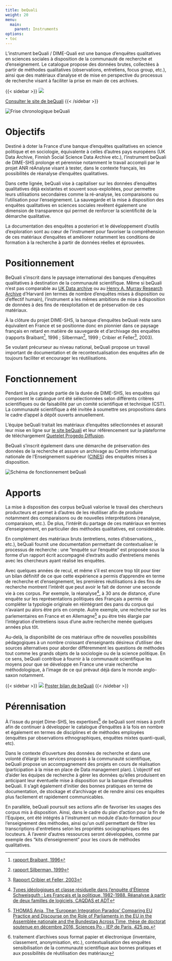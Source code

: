 ```yaml
---
title: beQuali
weight: 20
menu:
  main:
    parent: Instruments
options:
- toc
---
```


L’instrument beQuali / DIME-Quali est une banque d’enquêtes qualitatives en sciences sociales à disposition de la communauté de recherche et d’enseignement. Le catalogue propose des données brutes, collectées à partir de méthodes qualitatives (observations, entretiens, focus group, etc.), ainsi que des matériaux d’analyse et de mise en perspective du processus de recherche visant à faciliter la prise en main de ces archives.

{{< sidebar >}}
![](/img/instruments/logos_instruments-beQuali2.svg)

[Consulter le site de beQuali](http://bequali.fr)
{{< /sidebar >}}

<img src="/img/instruments/frisechrono-beQuali.png" alt="Frise chronologique beQuali" class="full-bleed">

# Objectifs
Destiné à doter la France d’une banque d’enquêtes qualitatives en science politique et en sociologie, équivalente à celles d’autres pays européens (UK Data Archive, Finnish Social Science Data Archive etc.), l’instrument beQuali de DIME-SHS prolonge et pérennise notamment le travail accompli par le projet ANR réAnalyse visant à tester, dans le contexte français, les possibilités de réanalyse d’enquêtes qualitatives.

Dans cette lignée, beQuali vise à capitaliser sur les données d’enquêtes qualitatives déjà existantes et souvent sous-exploitées, pour permettre leurs utilisations secondaires comme la ré-analyse, les comparaisons ou l’utilisation pour l’enseignement. La sauvegarde et la mise à disposition des enquêtes qualitatives en sciences sociales revêtent également une dimension de transparence qui permet de renforcer la scientificité de la démarche qualitative.

La documentation des enquêtes a posteriori et le développement d’outils d’exploration sont au cœur de l’instrument  pour favoriser la compréhension de ces matériaux d’enquêtes et améliorer notamment les conditions de formation à la recherche à partir de données réelles et éprouvées.


# Positionnement
BeQuali s’inscrit dans le paysage international des banques d’enquêtes qualitatives à destination de la communauté scientifique. Même si beQuali n’est pas comparable au [UK Data archive](http://www.data-archive.ac.uk/) ou au [Henry A. Murray Research Archive](https://murray.harvard.edu/) d’Harvard (en termes de nombre d’enquêtes mises à disposition ou d’effectif humain), l’instrument a les mêmes ambitions de mise à disposition de données à des fins de réexploitation et de préservation de ces matériaux.

À la clôture du projet DIME-SHS, la banque d’enquêtes beQuali reste sans équivalent en France et se positionne donc en pionnier dans ce paysage français en retard en matière de sauvegarde et d’archivage des enquêtes (rapports Braibant[^1], 1996 ; Silberman[^2], 1999 ; Cribier et Feller[^3], 2003).

Se voulant précurseur au niveau national, beQuali propose un travail important de documentation et de recontextualisation des enquêtes afin de toujours faciliter et encourager les réutilisations.

# Fonctionnement
Pendant la plus grande partie de la durée de DIME-SHS, les enquêtes qui composent le catalogue ont été sélectionnées selon différents critères scientifiques ou de faisabilité par un comité scientifique et technique (CST). La communauté scientifique a été invitée à soumettre ses propositions dans le cadre d’appel à dépôt ouverts annuellement.

L’équipe beQuali traitait les matériaux d’enquêtes sélectionnées et assurait leur mise en ligne sur [le site beQuali](http://bequali.fr/fr/les-enquetes/) et leur référencement sur la plateforme de téléchargement [Quetelet Progedo Diffusion](http://quetelet.progedo.fr/commander-des-donnees/).

BeQuali s’inscrit également dans une démarche de préservation des données de la recherche et assure un archivage au Centre informatique nationale de l’Enseignement supérieur ([CINES](https://www.cines.fr/)) des enquêtes mises à disposition.

<img src="/img/instruments/shemas_bequali.svg" alt="Schéma de fonctionnement beQuali" class="full-bleed">

# Apports
La mise à disposition des corpus beQuali valorise le travail des chercheurs producteurs et permet à d’autres de les réutiliser afin de produire notamment des comparaisons ou de nouvelles interprétations (réanalyse, comparaison, etc.). De plus, l’intérêt du partage de ces matériaux en termes d’enseignement, en particulier des méthodes qualitatives, est considérable.

En complément des matériaux bruts (entretiens, notes d’observations, , etc.), beQuali fournit une documentation permettant de contextualiser le processus de recherche : une “enquête sur l’enquête” est proposée sous la forme d’un rapport écrit accompagné d’extraits audio d’entretiens menés avec les chercheurs ayant réalisé les enquêtes.

Avec quelques années de recul, et même s’il est encore trop tôt pour tirer un bilan définitif de ce que cette expérience a permis d’apprendre en terme de recherche et d’enseignement, les premières réutilisations à des fins de recherche montrent l’intérêt que peut avoir le fait de donner une seconde vie à ces corpus. Par exemple, la réanalyse[^7], à 30 ans de distance, d’une enquête sur les représentations politiques des Français a permis de compléter la typologie originale en réintégrant des pans du corpus qui n’avaiant pu alors être pris en compte.  Autre exemple, une recherche sur les parlementaires en France et en Allemagne[^8] a pu être très élargie par l’intégration d’entretiens issus d’une autre recherche menée quelques années plus tôt.

Au-delà, la disponibilité de ces matériaux offre de nouvelles possibilités pédagogiques à un nombre croissant d’enseignants désireux d’utiliser des sources alternatives pour aborder différemment les questions de méthodes tout comme les grands objets de la sociologie ou de la science politique. En ce sens, beQuali contribue à fournir à la communauté scientifique les moyens pour que se développe en France une vraie recherche méthodologique, à l’image de ce qui prévaut déjà dans le monde anglo-saxon notamment.

{{< sidebar >}}
![](/img/instruments/poster-beQuali.png)
<a href="/img/instruments/poster-beQuali.pdf" target="_blank">Poster bilan de beQuali</a>
{{< /sidebar >}}

# Pérennisation
À l'issue du projet Dime-SHS, les expertises[^9] de beQuali sont mises à profit afin de continuer à développer le catalogue d’enquêtes à la fois en nombre et également en termes de disciplines et de méthodes employées (enquêtes par observations ethnographiques, enquêtes mixtes quanti-quali, etc).

Dans le contexte d’ouverture des données de recherche et dans une volonté d’élargir les services proposés à la communauté scientifique, beQuali propose un accompagnement des projets en cours de réalisation (participation à la mise en place de Data management plan). L’objectif est d’aider les équipes de recherche à gérer les données qu’elles produisent en anticipant leur éventuelle mise à disposition sur la banque d’enquêtes beQuali. Il s’agit également d’initier des bonnes pratiques en terme de documentation, de stockage et d’archivage et de rendre ainsi ces enquêtes plus facilement et rapidement communicables.

En parallèle, beQuali poursuit ses actions afin de favoriser les usages des corpus mis à disposition. Ainsi, dans le cadre du plan d’action pour la fin de l’Equipex, ont été intégrés à l'instrument un module d’auto-formation pour l’enseignement des méthodes, ainsi qu'un outil permettant de filtrer les transcriptions d'entretiens selon les propriétés sociographiques des locuteurs. À l’avenir d’autres ressources seront développées, comme par exemple des “kits d’enseignement” pour les cours de méthodes qualitatives.

[^1]: [rapport Braibant, 1996](http://www.ladocumentationfrancaise.fr/var/storage/rapports-publics/964093000.pdf)
[^2]: [rapport Silberman, 1999](http://www.ladocumentationfrancaise.fr/var/storage/rapports-publics/004000935.pdf)
[^3]: [Rapport Cribier et Feller, 2003](http://www.cmtra.org/avec/lib/elfinder-2.0-rc1/files/NOS%20ACTIONS/Publications/Dossiers%20documentaires/Archives%20sonores/techniques%20de%20documentation/CRIBIER_2003_Projet%20de%20conservation%20des%20donn%C3%A9es%20qualitatives%20des%20sciences%20sociales%20recueillies%20en%20France%20aupr%C3%A8s%20de%20la%20soci%C3%A9t%C3%A9%20civile.pdf)

[^7]: [Types idéologiques et classe résiduelle dans l’enquête d'Étienne Schweisguth : Les Français et la politique, 1982-1988. Réanalyse à partir de deux familles de logiciels, CAQDAS et ADT](http://www.recherche-qualitative.qc.ca/revue/les-collections/hors-serie-les-actes/)

[^8]: [THOMAS Anja, The ‘European Integration Paradox’ Comparing EU Practice and Discourse on the Role of Parliaments in the EU in the Assemblée nationale and the Bundestag Across Time, thèse de doctorat soutenue en décembre 2016, Sciences Po - IEP de Paris, 425 pp.](http://spire.sciencespo.fr/hdl:/2441/5i1k2o8mn49maohtdrake9dsfv)

[^9]: traitement d’archives sous format papier et électronique (inventaire, classement, anonymisation, etc.), contextualisation des enquêtes</br>sensibilisation de la communauté scientifique aux bonnes pratiques et aux possibilités de réutilisation des matériaux
